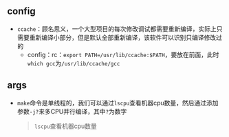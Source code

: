 ## config

+ `ccache`：顾名思义，一个大型项目的每次修改调试都需要重新编译，实际上只需要重新编译小部分，但是默认全部重新编译，该软件可以识别只编译修改过的
	+ config：rc：`export PATH=/usr/lib/ccache:$PATH`，要放在前面，此时`which gcc`为`/usr/lib/ccache/gcc`

## args

+ `make`命令是单线程的，我们可以通过`lscpu`查看机器cpu数量，然后通过添加参数`-j?`来多CPU并行编译，其中`?`为数字
	>`lscpu`查看机器cpu数量